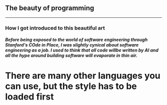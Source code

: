 ## The beauty of programming 



---

### How I got introduced to this beautiful art
##### Before being exposed to the world of software engineering through Stanford's COde in Place, I was slightly cynical about software engineering as a job. I used to think that all code willbe written by AI and all the hype around building software will evaporate in thin air.


# There are many other languages you can use, but the style has to be loaded first


```

